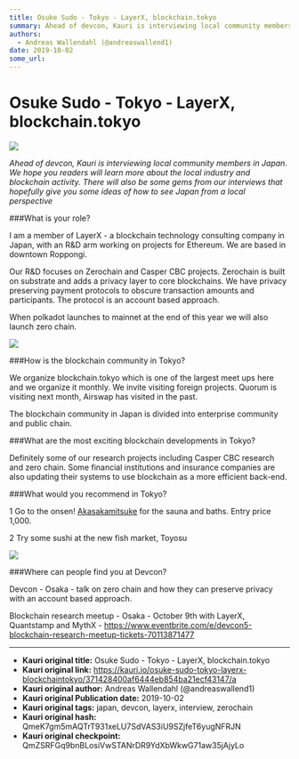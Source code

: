 ```yaml
---
title: Osuke Sudo - Tokyo - LayerX, blockchain.tokyo
summary: Ahead of devcon, Kauri is interviewing local community members in Japan. We hope you readers will learn more about the local industry and blockchain activity. There will also be some gems from our interviews that hopefully give you some ideas of how to see Japan from a local perspectiveWhat is your role? I am a member of LayerX - a blockchain technology consulting company in Japan, with an R&D arm working on projects for Ethereum. We are based in downtown Roppongi. Our R&D focuses on Zerochain a
authors:
  - Andreas Wallendahl (@andreaswallend1)
date: 2019-10-02
some_url: 
---
```


# Osuke Sudo - Tokyo - LayerX, blockchain.tokyo

![](https://ipfs.infura.io/ipfs/QmZ6uoDBXDywjpukCQatYmzHrktTdC2Es5VeQRADuQ1Lm7)


_Ahead of devcon, Kauri is interviewing local community members in Japan. We hope you readers will learn more about the local industry and blockchain activity. There will also be some gems from our interviews that hopefully give you some ideas of how to see Japan from a local perspective_

###What is your role? 

I am a member of LayerX - a blockchain technology consulting company in Japan, with an R&D arm working on projects for Ethereum. We are based in downtown Roppongi. 

Our R&D focuses on Zerochain and Casper CBC projects. Zerochain is built on substrate and adds a privacy layer to core blockchains. We have privacy preserving payment protocols to obscure transaction amounts and participants. The protocol is an account based approach. 

When polkadot launches to mainnet at the end of this year we will also launch zero chain. 

![](https://ipfs.infura.io/ipfs/QmPdrCcRB8p8WZ6HBnk7J4fRiV449NSrifq1QcPn2VT8Vr)

###How is the blockchain community in Tokyo?

We organize blockchain.tokyo which is one of the largest meet ups here and we organize it monthly. We invite visiting foreign projects. Quorum is visiting next month, Airswap has visited in the past. 

The blockchain community in Japan is divided into enterprise community and public chain. 

###What are the most exciting blockchain developments in Tokyo?

Definitely some of our research projects including Casper CBC research and zero chain. 
Some financial institutions and insurance companies are also updating their systems to use blockchain as a more efficient back-end. 

###What would you recommend in Tokyo?

1 Go to the onsen! [Akasakamitsuke](https://onsen.nifty.com/la-en/akasaka-onsen/) for the sauna and baths. Entry price 1,000. 

2 Try some sushi at the new fish market, Toyosu

![](https://ipfs.infura.io/ipfs/QmVc4MLR1uK5ov4dTDEzT3JNXtSYT1DT7Ud6j2z8zgabMe)

###Where can people find you at Devcon?

Devcon - Osaka - talk on zero chain and how they can preserve privacy with an account based approach.

Blockchain research meetup - Osaka - October 9th with LayerX, Quantstamp and MythX - https://www.eventbrite.com/e/devcon5-blockchain-research-meetup-tickets-70113871477




---

- **Kauri original title:** Osuke Sudo - Tokyo - LayerX, blockchain.tokyo
- **Kauri original link:** https://kauri.io/osuke-sudo-tokyo-layerx-blockchaintokyo/371428400af6444eb854ba21ecf43147/a
- **Kauri original author:** Andreas Wallendahl (@andreaswallend1)
- **Kauri original Publication date:** 2019-10-02
- **Kauri original tags:** japan, devcon, layerx, interview, zerochain
- **Kauri original hash:** QmeK7gm5mAQTrT931xeLU7SdVAS3iU9SZjfeT6yugNFRJN
- **Kauri original checkpoint:** QmZSRFGq9bnBLosiVwSTANrDR9YdXbWkwG71aw35jAjyLo



